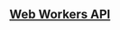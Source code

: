 ## [Web Workers API](https://developer.mozilla.org/zh-CN/docs/Web/API/Web_Workers_API/Using_web_workers#web_workers_api)



